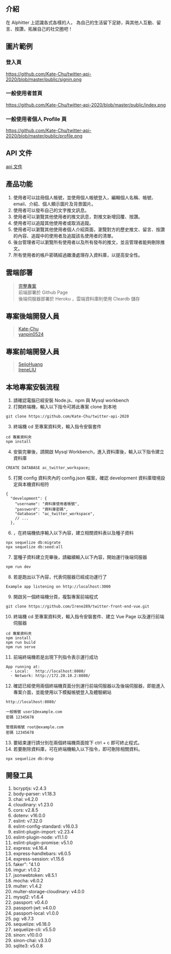 ## 介紹
在 Alphitter 上認識各式各樣的人，
為自己的生活留下足跡，與其他人互動、留言、按讚，拓展自己的社交圈吧！

## 圖片範例
### 登入頁
https://github.com/Kate-Chu/twitter-api-2020/blob/master/public/signin.png
### 一般使用者首頁
https://github.com/Kate-Chu/twitter-api-2020/blob/master/public/index.png
### 一般使用者個人 Profile 頁
https://github.com/Kate-Chu/twitter-api-2020/blob/master/public/profile.png

## API 文件
[api 文件](https://immediate-drifter-dfc.notion.site/API-51e9e3d8b43b47259127a719f9d6c011)

## 產品功能
1. 使用者可以註冊個人帳號，並使用個人帳號登入，編輯個人名稱、帳號、email、介紹、個人顯示圖片及背景圖片。
2. 使用者可以發布自己的文字推文訊息。
3. 使用者可以瀏覽其他使用者的推文訊息，對推文新增回覆、按讚。
4. 使用者可以追蹤其他使用者或取消追蹤。
5. 使用者可以瀏覽其他使用者個人介紹頁面，瀏覽對方的歷史推文、留言、按讚的內容、追蹤中的使用者及追蹤該名使用者的清單。
6. 後台管理者可以瀏覽所有使用者以及所有發布的推文，並且管理者能夠刪除推文。
7. 所有使用者的帳戶密碼經過雜湊處理存入資料庫，以提高安全性。

## 雲端部署
> [完整專案](https://irene289.github.io/twitter-front-end-vue/#/signin)<br>
> 前端部署於 Github Page <br>
> 後端伺服器部署於 Heroku ，雲端資料庫則使用 Cleardb 儲存

## 專案後端開發人員
> [Kate-Chu](https://github.com/Kate-Chu)<br>
> [yanpin0524](https://github.com/yanpin0524)

## 專案前端開發人員
> [SeijoHuang](https://github.com/SeijoHuang)<br>
> [IreneLIU](https://github.com/Irene289)

## 本地專案安裝流程

1. 請確認電腦已經安裝 Node.js、npm 與 Mysql workbench
2. 打開終端機，輸入以下指令可將此專案 clone 到本地
```
git clone https://github.com/Kate-Chu/twitter-api-2020
```
3. 終端機 cd 至專案資料夾，輸入指令安裝套件
```
cd 專案資料夾
npm install
```
4. 安裝完畢後，請開啟 Mysql Workbench，進入資料庫後，輸入以下指令建立資料庫
```
CREATE DATABASE ac_twitter_workspace;
```
5. 打開 config 資料夾內的 config.json 檔案，確認 development 資料庫環境設定與本機資料相符
```
{
  "development": {
    "username": "資料庫使用者帳號",
    "password": "資料庫密碼",
    "database": "ac_twitter_workspace",
    // ...
  },
```
6. ，在終端機依序輸入以下內容，建立相關資料表以及種子資料
```
npx sequelize db:migrate
npx sequelize db:seed:all
```
7. 當種子資料建立完畢後，請繼續輸入以下內容，開始運行後端伺服器
```
npm run dev
```
8. 若是跑出以下內容，代表伺服器已經成功運行了
```
Example app listening on http://localhost:3000
```
9. 開啟另一個終端機分頁，複製專案前端程式
```
git clone https://github.com/Irene289/twitter-front-end-vue.git
```
10. 終端機 cd 至專案資料夾，輸入指令安裝套件、建立 Vue Page 以及運行前端伺服器
```
cd 專案資料夾
npm install
npm run build
npm run serve
```
11. 前端終端機若是出現下列指令表示運行成功
```
App running at:
  - Local:   http://localhost:8080/ 
  - Network: http://172.20.10.2:8080/
```
12. 確認已經使用兩個終端機頁面分別運行前端伺服器以及後端伺服器，即能進入專案介面，並能使用以下模擬帳號登入及體驗網站
```
http://localhost:8080/ 
```
```
一般帳號 user1@example.com
密碼 12345678
```
```
管理員帳號 root@example.com
密碼 12345678
```
13. 要結束運行請分別在兩個終端機頁面按下 ctrl + c 即可終止程式。
14. 若要刪除資料庫，可在終端機輸入以下指令，即可刪除相關資料。
```
npx sequelize db:drop
```

## 開發工具

1. bcryptjs: v2.4.3
2. body-parser: v1.18.3
3. chai: v4.2.0
4. cloudinary: v1.23.0
5. cors: v2.8.5
6. dotenv: v16.0.0
7. eslint: v7.32.0
8. eslint-config-standard: v16.0.3
9. eslint-plugin-import: v2.23.4
10. eslint-plugin-node: v11.1.0
11. eslint-plugin-promise: v5.1.0
12. express: v4.16.4
13. express-handlebars: v6.0.5
14. express-session: v1.15.6
15. faker": "4.1.0
16. imgur: v1.0.2
17. jsonwebtoken: v8.5.1
18. mocha: v6.0.2
19. multer: v1.4.2
20. multer-storage-cloudinary: v4.0.0
21. mysql2: v1.6.4
22. passport: v0.4.0
23. passport-jwt: v4.0.0
24. passport-local: v1.0.0
25. pg: v8.7.3
26. sequelize: v6.18.0
27. sequelize-cli: v5.5.0
28. sinon: v10.0.0
29. sinon-chai: v3.3.0
30. sqlite3: v5.0.8
